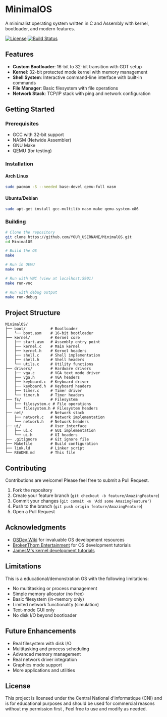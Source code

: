 # MinimalOS

A minimalist operating system written in C and Assembly with kernel, bootloader, and modern features.

[![License](https://img.shields.io/badge/License-MIT-blue.svg)](LICENSE)
[![Build Status](https://github.com/YOUR_USERNAME/MinimalOS/actions/workflows/build.yml/badge.svg)](https://github.com/YOUR_USERNAME/MinimalOS/actions)

## Features

- **Custom Bootloader**: 16-bit to 32-bit transition with GDT setup
- **Kernel**: 32-bit protected mode kernel with memory management
- **Shell System**: Interactive command-line interface with built-in commands
- **File Manager**: Basic filesystem with file operations
- **Network Stack**: TCP/IP stack with ping and network configuration

## Getting Started

### Prerequisites

- GCC with 32-bit support
- NASM (Netwide Assembler)
- GNU Make
- QEMU (for testing)

### Installation

#### Arch Linux
```bash
sudo pacman -S --needed base-devel qemu-full nasm
```

#### Ubuntu/Debian
```bash
sudo apt-get install gcc-multilib nasm make qemu-system-x86
```

### Building

```bash
# Clone the repository
git clone https://github.com/YOUR_USERNAME/MinimalOS.git
cd MinimalOS

# Build the OS
make

# Run in QEMU
make run

# Run with VNC (view at localhost:5901)
make run-vnc

# Run with debug output
make run-debug
```

## Project Structure

```
MinimalOS/
├── boot/           # Bootloader
│   └── boot.asm    # 16-bit bootloader
├── kernel/         # Kernel core
│   ├── start.asm   # Assembly entry point
│   ├── kernel.c    # Main kernel
│   ├── kernel.h    # Kernel headers
│   ├── shell.c     # Shell implementation
│   ├── shell.h     # Shell headers
│   └── utils.c     # Utility functions
├── drivers/        # Hardware drivers
│   ├── vga.c       # VGA text mode driver
│   ├── vga.h       # VGA headers
│   ├── keyboard.c  # Keyboard driver
│   ├── keyboard.h  # Keyboard headers
│   ├── timer.c     # Timer driver
│   └── timer.h     # Timer headers
├── fs/             # Filesystem
│   ├── filesystem.c # File operations
│   └── filesystem.h # Filesystem headers
├── net/            # Network stack
│   ├── network.c   # Network implementation
│   └── network.h   # Network headers
├── ui/             # User interface
│   ├── ui.c        # GUI implementation
│   └── ui.h        # UI headers
├── .gitignore      # Git ignore file
├── Makefile        # Build configuration
├── link.ld         # Linker script
└── README.md       # This file
```

## Contributing

Contributions are welcome! Please feel free to submit a Pull Request.

1. Fork the repository
2. Create your feature branch (`git checkout -b feature/AmazingFeature`)
3. Commit your changes (`git commit -m 'Add some AmazingFeature'`)
4. Push to the branch (`git push origin feature/AmazingFeature`)
5. Open a Pull Request

## Acknowledgments

- [OSDev Wiki](https://wiki.osdev.org/) for invaluable OS development resources
- [BrokenThorn Entertainment](http://www.brokenthorn.com/Resources/) for OS development tutorials
- [JamesM's kernel development tutorials](http://www.jamesmolloy.co.uk/tutorial_html/)

## Limitations

This is a educational/demonstration OS with the following limitations:

- No multitasking or process management
- Simple memory allocator (no free)
- Basic filesystem (in-memory only)
- Limited network functionality (simulation)
- Text-mode GUI only
- No disk I/O beyond bootloader

## Future Enhancements

- Real filesystem with disk I/O
- Multitasking and process scheduling
- Advanced memory management
- Real network driver integration
- Graphics mode support
- More applications and utilities

## License

This project is licensed under the Central National d'informatique (CNI) and is for educational purposes and should be used for commercial reasons without my permission first , Feel free to use and modify as needed.
